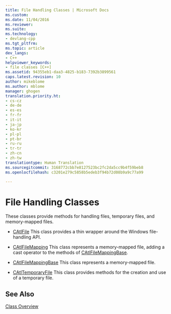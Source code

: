 ```yaml
---
title: File Handling Classes | Microsoft Docs
ms.custom: 
ms.date: 11/04/2016
ms.reviewer: 
ms.suite: 
ms.technology:
- devlang-cpp
ms.tgt_pltfrm: 
ms.topic: article
dev_langs:
- C++
helpviewer_keywords:
- file classes [C++]
ms.assetid: 94355eb1-daa3-4825-b183-7392b3899561
caps.latest.revision: 10
author: mikeblome
ms.author: mblome
manager: ghogen
translation.priority.ht:
- cs-cz
- de-de
- es-es
- fr-fr
- it-it
- ja-jp
- ko-kr
- pl-pl
- pt-br
- ru-ru
- tr-tr
- zh-cn
- zh-tw
translationtype: Human Translation
ms.sourcegitcommit: 3168772cbb7e8127523bc2fc2da5cc9b4f59beb8
ms.openlocfilehash: c3201e279c5858b5edeb3f94b72d08b9a9c77a99

---
```

# File Handling Classes
These classes provide methods for handling files, temporary files, and memory-mapped files.  
  
-   [CAtlFile](../atl/reference/catlfile-class.md) This class provides a thin wrapper around the Windows file-handling API.  
  
-   [CAtlFileMapping](../atl/reference/catlfilemapping-class.md) This class represents a memory-mapped file, adding a cast operator to the methods of [CAtlFileMappingBase](../atl/reference/catlfilemappingbase-class.md).  
  
-   [CAtlFileMappingBase](../atl/reference/catlfilemappingbase-class.md) This class represents a memory-mapped file.  
  
-   [CAtlTemporaryFile](../atl/reference/catltemporaryfile-class.md) This class provides methods for the creation and use of a temporary file.  
  
## See Also  
 [Class Overview](../atl/atl-class-overview.md)




<!--HONumber=Jan17_HO2-->


